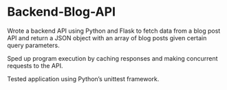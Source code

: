 # Backend-Blog-API
Wrote a backend API using Python and Flask to fetch data from a blog post API and return a JSON object with an array of blog posts given certain query parameters.

Sped up program execution by caching responses and making concurrent requests to the API. 

Tested application using Python’s unittest framework. 
